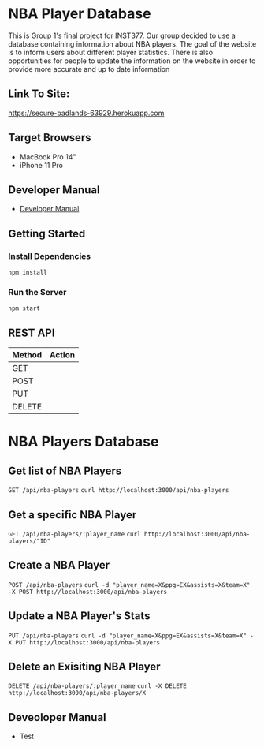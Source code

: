 # NBA Player Database
This is Group 1's final project for INST377. Our group decided to use a database
containing information about NBA players. The goal of the website is to inform users about different player statistics. There is also opportunities for people to update the information on the website in order to provide more accurate and up to date information

## Link To Site:
https://secure-badlands-63929.herokuapp.com

## Target Browsers
* MacBook Pro 14"
* iPhone 11 Pro

## Developer Manual
* [Developer Manual](https://github.com/skanner1999/Group1-Final-Project-Base##developer-manual)



## Getting Started
### Install Dependencies
`npm install`
### Run the Server
`npm start`

## REST API
| Method | Action |
| ------ | ------ |
| GET | | Retrieves resources |
| POST | | Creates resources |
| PUT | | Changes and/or replaces resources |
| DELETE | | Deletes resources |

# NBA Players Database
## Get list of NBA Players
`GET /api/nba-players`
`curl http://localhost:3000/api/nba-players`

## Get a specific NBA Player
`GET /api/nba-players/:player_name`
`curl http://localhost:3000/api/nba-players/"ID"`

## Create a NBA Player
`POST /api/nba-players`
`curl -d "player_name=X&ppg=EX&assists=X&team=X" -X POST http://localhost:3000/api/nba-players`

## Update a NBA Player's Stats
`PUT /api/nba-players`
`curl -d "player_name=X&ppg=EX&assists=X&team=X" -X PUT http://localhost:3000/api/nba-players`

## Delete an Exisiting NBA Player
`DELETE /api/nba-players/:player_name`
`curl -X DELETE http://localhost:3000/api/nba-players/X`

## Deveoloper Manual
* Test

